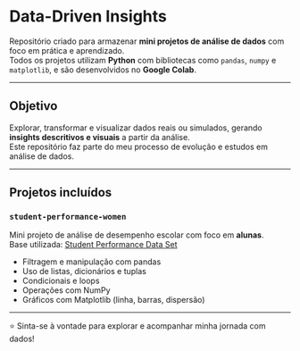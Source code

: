 # Data-Driven Insights

Repositório criado para armazenar **mini projetos de análise de dados** com foco em prática e aprendizado.  
Todos os projetos utilizam **Python** com bibliotecas como `pandas`, `numpy` e `matplotlib`, e são desenvolvidos no **Google Colab**.

---

## Objetivo

Explorar, transformar e visualizar dados reais ou simulados, gerando **insights descritivos e visuais** a partir da análise.  
Este repositório faz parte do meu processo de evolução  e estudos em análise de dados.

---

## Projetos incluídos

### `student-performance-women`
Mini projeto de análise de desempenho escolar com foco em **alunas**.  
Base utilizada: [Student Performance Data Set](https://archive.ics.uci.edu/dataset/320/student+performance)

- Filtragem e manipulação com pandas
- Uso de listas, dicionários e tuplas
- Condicionais e loops
- Operações com NumPy
- Gráficos com Matplotlib (linha, barras, dispersão)

---

⭐ Sinta-se à vontade para explorar e acompanhar minha jornada com dados!
